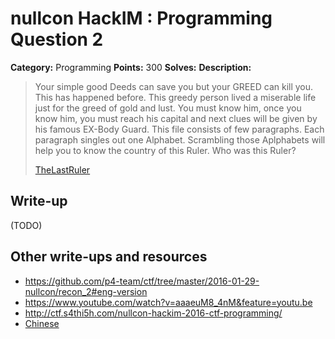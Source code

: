 # nullcon HackIM : Programming Question 2

**Category:** Programming
**Points:** 300
**Solves:** 
**Description:**

> Your simple good Deeds can save you but your GREED can kill you. This has happened before. This greedy person lived a miserable life just for the greed of gold and lust. You must know him, once you know him, you must reach his capital and next clues will be given by his famous EX-Body Guard. This file consists of few paragraphs. Each paragraph singles out one Alphabet. Scrambling those Aplphabets will help you to know the country of this Ruler. Who was this Ruler?
> 
> 
> [TheLastRuler](./TheLastRuler.txt)


## Write-up

(TODO)

## Other write-ups and resources

* <https://github.com/p4-team/ctf/tree/master/2016-01-29-nullcon/recon_2#eng-version>
* <https://www.youtube.com/watch?v=aaaeuM8_4nM&feature=youtu.be>
* <http://ctf.s4thi5h.com/nullcon-hackim-2016-ctf-programming/>
* [Chinese](http://www.cnblogs.com/Christmas/p/5176413.html)
